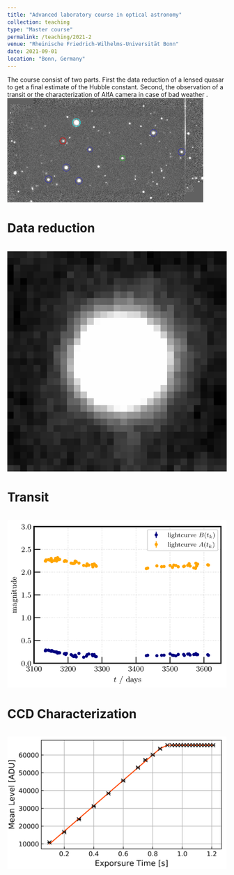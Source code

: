 ```yaml
---
title: "Advanced laboratory course in optical astronomy"
collection: teaching
type: "Master course"
permalink: /teaching/2021-2
venue: "Rheinische Friedrich-Wilhelms-Universität Bonn"
date: 2021-09-01
location: "Bonn, Germany"
---
```


The course consist of two parts. First the data reduction of a lensed quasar to get a final estimate of the Hubble constant. Second, the observation of a transit or the characterization of AIfA camera in case of bad weather .
<br/><img src='/images/teaching/coadd_thumbnail.png'>

Data reduction
======
<br/><img src='/images/teaching/psf.png'>

Transit
======
<br/><img src='/images/teaching/lightcurves.png'>

CCD Characterization
======
<br/><img src='/images/teaching/darkcurrent1.png'>
